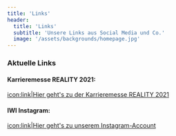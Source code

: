 ```yaml
---
title: 'Links'
header:
  title: 'Links'
  subtitle: 'Unsere Links aus Social Media und Co.'
  image: '/assets/backgrounds/homepage.jpg'
---
```


### Aktuelle Links
#### Karrieremesse REALITY 2021:
[icon:link|Hier geht's zu der Karrieremesse REALITY 2021](https://www.reality-jobmesse.de/)

#### IWI Instagram:
[icon:link|Hier geht's zu unserem Instagram-Account](https://www.instagram.com/iwi_fachschaft/)
